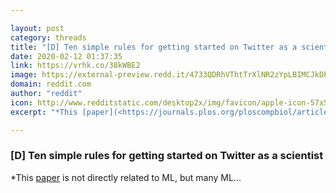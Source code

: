 ```yaml
---

layout: post
category: threads
title: "[D] Ten simple rules for getting started on Twitter as a scientist"
date: 2020-02-12 01:37:35
link: https://vrhk.co/38kWBE2
image: https://external-preview.redd.it/4733QDRhVThtTrXlNR2zYpLBIMCJkDPTPzBeFFWqUDs.jpg?width=320&height=167.539267016&auto=webp&s=8be7f6f5d8871c7d319a4f682dc1dd3668c6bf3c
domain: reddit.com
author: "reddit"
icon: http://www.redditstatic.com/desktop2x/img/favicon/apple-icon-57x57.png
excerpt: "*This [paper](<https://journals.plos.org/ploscompbiol/article?id=10.1371/journal.pcbi.1007513>) is not directly related to ML, but many ML..."

---
```


### [D] Ten simple rules for getting started on Twitter as a scientist

*This [paper](<https://journals.plos.org/ploscompbiol/article?id=10.1371/journal.pcbi.1007513>) is not directly related to ML, but many ML...